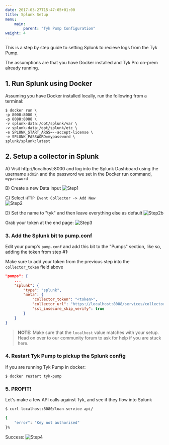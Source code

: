 ```yaml
---
date: 2017-03-27T15:47:05+01:00
title: Splunk Setup
menu:
    main:
        parent: "Tyk Pump Configuration"
weight: 4 
---
```


This is a step by step guide to setting Splunk to recieve logs from the Tyk Pump.

The assumptions are that you have Docker installed and Tyk Pro on-prem already running.

## 1.   Run Splunk using Docker
Assuming you have Docker installed locally, run the following from a terminal:

```{.copyWrapper}
$ docker run \
-p 8000:8000 \
-p 8088:8088 \
-v splunk-data:/opt/splunk/var \
-v splunk-data:/opt/splunk/etc \
-e SPLUNK_START_ARGS=--accept-license \
-e SPLUNK_PASSWORD=mypassword \
splunk/splunk:latest
```

## 2. Setup a collector in Splunk

A) Visit http://localhost:8000 and log into the Splunk Dashboard using the username `admin` and the password we set in the Docker run command, `mypassword`

B) Create a new Data input
![Step1](/docs/img/pump/splunk_step1.png)

C) Select `HTTP Event Collector -> Add New`  
![Step2](/docs/img/pump/splunk_step2.png)

D) Set the name to "tyk" and then leave everything else as default
![Step2b](/docs/img/pump/splunk_step2b.png)

Grab your token at the end page:
![Step3](/docs/img/pump/splunk_step3.png)

### 3. Add the Splunk bit to pump.conf

Edit your pump's `pump.conf` and add this bit to the "Pumps" section, like so, adding the token from step #1:

Make sure to add your token from the previous step into the `collector_token` field above

```json
"pumps": {
    ...
    "splunk": {
        "type": "splunk",
        "meta": {
            "collector_token": "<token>",
            "collector_url": "https://localhost:8088/services/collector/event",
            "ssl_insecure_skip_verify": true
        }
    }
}
```
> **NOTE:** Make sure that the `localhost` value matches with your setup.  Head on over to our  community forum to ask for help if you are stuck  here.


### 4. Restart Tyk Pump to pickup the Splunk config

If you are running Tyk Pump in docker:

`$ docker restart tyk-pump`

### 5. PROFIT!

Let's make a few API calls against Tyk, and see if they flow into Splunk

```bash
$ curl localhost:8080/loan-service-api/

{
    "error": "Key not authorised"
}%
```

Success:
![Step4](/docs/img/pump/splunk_step4.png)